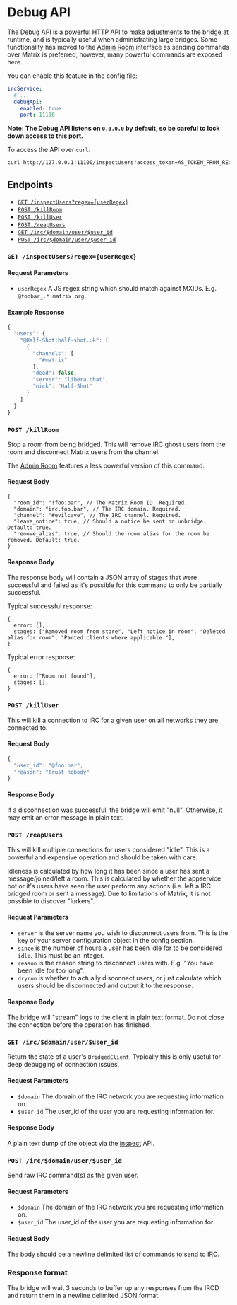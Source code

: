 Debug API
=========


The Debug API is a powerful HTTP API to make adjustments to the bridge at runtime, and is typically useful
when administrating large bridges. Some functionality has moved to the [Admin Room](admin_room)
interface as sending commands over Matrix is preferred, however, many powerful commands are exposed here.

You can enable this feature in the config file:

```yaml
ircService:
  # ...
  debugApi:
    enabled: true
    port: 11100
```

**Note: The Debug API listens on `0.0.0.0` by default, so be careful to lock down access to this port.**

To access the API over `curl`:

```sh
curl http://127.0.0.1:11100/inspectUsers?access_token=AS_TOKEN_FROM_REGISTRATION_FILE
```

## Endpoints

<!-- no toc -->
- [`GET /inspectUsers?regex={userRegex}`](#get-inspectusersregexuserregex)
- [`POST /killRoom`](#post-killroom)
- [`POST /killUser`](#post-killuser)
- [`POST /reapUsers`](#post-reapusers)
- [`GET /irc/$domain/user/$user_id`](#get-ircdomainuseruser_id)
- [`POST /irc/$domain/user/$user_id`](#post-ircdomainuseruser_id)


### `GET /inspectUsers?regex={userRegex}`

#### Request Parameters

- `userRegex` A JS regex string which should match against MXIDs. E.g. `@foobar_.*:matrix.org`.

#### Example Response

```js
{
  "users": {
    "@Half-Shot:half-shot.uk": [
      {
        "channels": [
          "#matrix"
        ],
        "dead": false,
        "server": "libera.chat",
        "nick": "Half-Shot"
      }
    ]
  }
}
```

### `POST /killRoom`

Stop a room from being bridged. This will remove IRC ghost users from the room
and disconnect Matrix users from the channel.

The [Admin Room](admin_room#unlink) features a less
powerful version of this command.

#### Request Body

```json5
{
  "room_id": "!foo:bar", // The Matrix Room ID. Required.
  "domain": "irc.foo.bar", // The IRC domain. Required.
  "channel": "#evilcave", // The IRC channel. Required.
  "leave_notice": true, // Should a notice be sent on unbridge. Default: true.
  "remove_alias": true, // Should the room alias for the room be removed. Default: true.
}
```

#### Response Body

The response body will contain a JSON array of stages that were successful and failed as
it's possible for this command to only be partially successful.

Typical successful response:

```json5
{
  error: [],
  stages: ["Removed room from store", "Left notice in room", "Deleted alias for room", "Parted clients where applicable."],
}
```

Typical error response:

```json5
{
  error: ["Room not found"],
  stages: [],
}
```

### `POST /killUser`

This will kill a connection to IRC for a given user on all networks they are connected to.

#### Request Body

```js
{
  "user_id": "@foo:bar",
  "reason": "Trust nobody"
}
```

#### Response Body

If a disconnection was successful, the bridge will emit "null". Otherwise, it may emit an error
message in plain text.

### `POST /reapUsers`

This will kill multiple connections for users considered "idle". This is a powerful and
expensive operation and should be taken with care.

Idleness is calculated by how long it has been since a user has sent a message/joined/left a room.
This is calculated by whether the appservice bot or it's users have seen the user perform any actions
(i.e. left a IRC bridged room or sent a message). Due to limitations of Matrix, it is not possible to
discover "lurkers".

#### Request Parameters

- `server` is the server name you wish to disconnect users from. This is the key of
  your server configuration object in the config section.
- `since` is the number of hours a user has been idle for to be considered `idle`. This must be an integer.
- `reason` is the reason string to disconnect users with. E.g. "You have been idle for too long".
- `dryrun` is whether to actually disconnect users, or just calculate which users
  should be disconnected and output it to the response.

#### Response Body

The bridge will "stream" logs to the client in plain text format. Do not close the
connection before the operation has finished.

### `GET /irc/$domain/user/$user_id`

Return the state of a user's `BridgedClient`. Typically this is only useful for deep debugging
of connection issues.

#### Request Parameters

- `$domain` The domain of the IRC network you are requesting information on.
- `$user_id` The user_id of the user you are requesting information for.

#### Response Body

A plain text dump of the object via the [inspect](https://nodejs.org/dist/latest-v16.x/docs/api/util.html#util_util_inspect_object_options)
API.

### `POST /irc/$domain/user/$user_id`

Send raw IRC command(s) as the given user.

#### Request Parameters

- `$domain` The domain of the IRC network you are requesting information on.
- `$user_id` The user_id of the user you are requesting information for.

#### Request Body

The body should be a newline delimited list of commands to send to IRC.

### Response format
The bridge will wait 3 seconds to buffer up any responses from the IRCD and return
them in a newline delimited JSON format.
